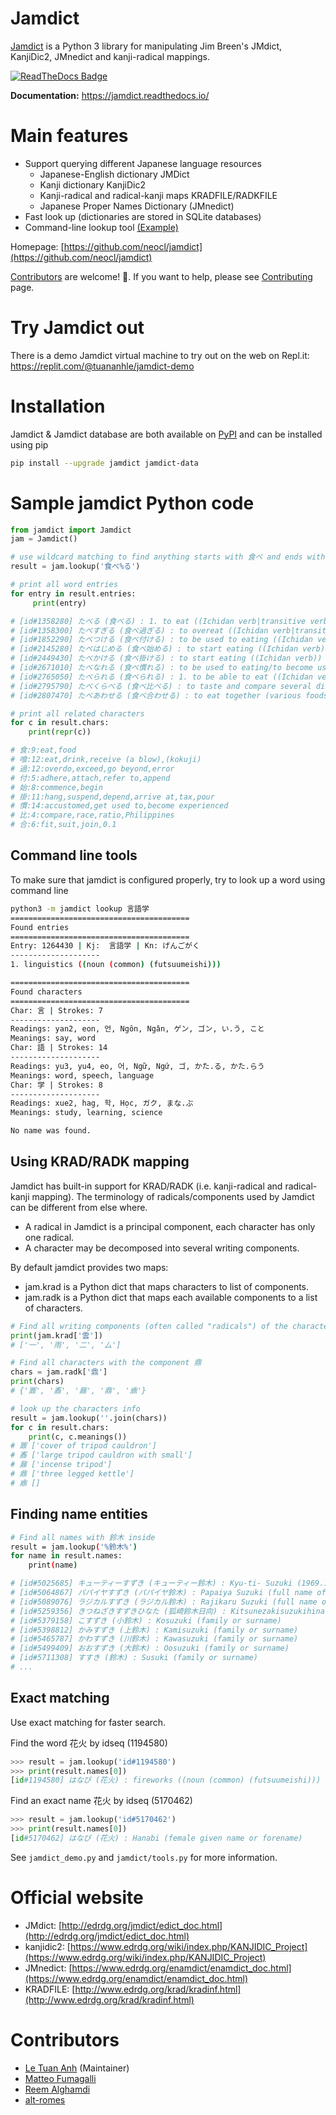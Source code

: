 # Jamdict

[Jamdict](https://github.com/neocl/jamdict) is a Python 3 library for manipulating Jim Breen's JMdict, KanjiDic2, JMnedict and kanji-radical mappings.

[![ReadTheDocs Badge](https://readthedocs.org/projects/jamdict/badge/?version=latest&style=plastic)](https://jamdict.readthedocs.io/)

**Documentation:** https://jamdict.readthedocs.io/ 

# Main features

* Support querying different Japanese language resources
  - Japanese-English dictionary JMDict
  - Kanji dictionary KanjiDic2
  - Kanji-radical and radical-kanji maps KRADFILE/RADKFILE
  - Japanese Proper Names Dictionary (JMnedict) 
* Fast look up (dictionaries are stored in SQLite databases)
* Command-line lookup tool [(Example)](#command-line-tools)

Homepage: [https://github.com/neocl/jamdict](https://github.com/neocl/jamdict)

[Contributors](#contributors) are welcome! 🙇. If you want to help, please see [Contributing](https://jamdict.readthedocs.io/en/latest/contributing.html) page.

# Try Jamdict out

There is a demo Jamdict virtual machine to try out on the web on Repl.it: https://replit.com/@tuananhle/jamdict-demo

# Installation

Jamdict & Jamdict database are both available on [PyPI](https://pypi.org/project/jamdict/) and can be installed using pip

```bash
pip install --upgrade jamdict jamdict-data
```

# Sample jamdict Python code

```python
from jamdict import Jamdict
jam = Jamdict()

# use wildcard matching to find anything starts with 食べ and ends with る
result = jam.lookup('食べ%る')

# print all word entries
for entry in result.entries:
     print(entry)

# [id#1358280] たべる (食べる) : 1. to eat ((Ichidan verb|transitive verb)) 2. to live on (e.g. a salary)/to live off/to subsist on
# [id#1358300] たべすぎる (食べ過ぎる) : to overeat ((Ichidan verb|transitive verb))
# [id#1852290] たべつける (食べ付ける) : to be used to eating ((Ichidan verb|transitive verb))
# [id#2145280] たべはじめる (食べ始める) : to start eating ((Ichidan verb))
# [id#2449430] たべかける (食べ掛ける) : to start eating ((Ichidan verb))
# [id#2671010] たべなれる (食べ慣れる) : to be used to eating/to become used to eating/to be accustomed to eating/to acquire a taste for ((Ichidan verb))
# [id#2765050] たべられる (食べられる) : 1. to be able to eat ((Ichidan verb|intransitive verb)) 2. to be edible/to be good to eat ((pre-noun adjectival (rentaishi)))
# [id#2795790] たべくらべる (食べ比べる) : to taste and compare several dishes (or foods) of the same type ((Ichidan verb|transitive verb))
# [id#2807470] たべあわせる (食べ合わせる) : to eat together (various foods) ((Ichidan verb))

# print all related characters
for c in result.chars:
    print(repr(c))

# 食:9:eat,food
# 喰:12:eat,drink,receive (a blow),(kokuji)
# 過:12:overdo,exceed,go beyond,error
# 付:5:adhere,attach,refer to,append
# 始:8:commence,begin
# 掛:11:hang,suspend,depend,arrive at,tax,pour
# 慣:14:accustomed,get used to,become experienced
# 比:4:compare,race,ratio,Philippines
# 合:6:fit,suit,join,0.1
```

## Command line tools

To make sure that jamdict is configured properly, try to look up a word using command line

```bash
python3 -m jamdict lookup 言語学
========================================
Found entries
========================================
Entry: 1264430 | Kj:  言語学 | Kn: げんごがく
--------------------
1. linguistics ((noun (common) (futsuumeishi)))

========================================
Found characters
========================================
Char: 言 | Strokes: 7
--------------------
Readings: yan2, eon, 언, Ngôn, Ngân, ゲン, ゴン, い.う, こと
Meanings: say, word
Char: 語 | Strokes: 14
--------------------
Readings: yu3, yu4, eo, 어, Ngữ, Ngứ, ゴ, かた.る, かた.らう
Meanings: word, speech, language
Char: 学 | Strokes: 8
--------------------
Readings: xue2, hag, 학, Học, ガク, まな.ぶ
Meanings: study, learning, science

No name was found.
```

## Using KRAD/RADK mapping

Jamdict has built-in support for KRAD/RADK (i.e. kanji-radical and radical-kanji mapping).
The terminology of radicals/components used by Jamdict can be different from else where.

- A radical in Jamdict is a principal component, each character has only one radical.
- A character may be decomposed into several writing components.

By default jamdict provides two maps:

- jam.krad is a Python dict that maps characters to list of components.
- jam.radk is a Python dict that maps each available components to a list of characters.

```python
# Find all writing components (often called "radicals") of the character 雲
print(jam.krad['雲'])
# ['一', '雨', '二', '厶']

# Find all characters with the component 鼎
chars = jam.radk['鼎']
print(chars)
# {'鼏', '鼒', '鼐', '鼎', '鼑'}

# look up the characters info
result = jam.lookup(''.join(chars))
for c in result.chars:
    print(c, c.meanings())
# 鼏 ['cover of tripod cauldron']
# 鼒 ['large tripod cauldron with small']
# 鼐 ['incense tripod']
# 鼎 ['three legged kettle']
# 鼑 []
```

## Finding name entities

```bash
# Find all names with 鈴木 inside
result = jam.lookup('%鈴木%')
for name in result.names:
    print(name)

# [id#5025685] キューティーすずき (キューティー鈴木) : Kyu-ti- Suzuki (1969.10-) (full name of a particular person)
# [id#5064867] パパイヤすずき (パパイヤ鈴木) : Papaiya Suzuki (full name of a particular person)
# [id#5089076] ラジカルすずき (ラジカル鈴木) : Rajikaru Suzuki (full name of a particular person)
# [id#5259356] きつねざきすずきひなた (狐崎鈴木日向) : Kitsunezakisuzukihinata (place name)
# [id#5379158] こすずき (小鈴木) : Kosuzuki (family or surname)
# [id#5398812] かみすずき (上鈴木) : Kamisuzuki (family or surname)
# [id#5465787] かわすずき (川鈴木) : Kawasuzuki (family or surname)
# [id#5499409] おおすずき (大鈴木) : Oosuzuki (family or surname)
# [id#5711308] すすき (鈴木) : Susuki (family or surname)
# ...
```

## Exact matching

Use exact matching for faster search.

Find the word 花火 by idseq (1194580)

```python
>>> result = jam.lookup('id#1194580')
>>> print(result.names[0])
[id#1194580] はなび (花火) : fireworks ((noun (common) (futsuumeishi)))
```

Find an exact name 花火 by idseq (5170462)

```python
>>> result = jam.lookup('id#5170462')
>>> print(result.names[0])
[id#5170462] はなび (花火) : Hanabi (female given name or forename)
```

See `jamdict_demo.py` and `jamdict/tools.py` for more information.

# Official website

* JMdict: [http://edrdg.org/jmdict/edict_doc.html](http://edrdg.org/jmdict/edict_doc.html)
* kanjidic2: [https://www.edrdg.org/wiki/index.php/KANJIDIC_Project](https://www.edrdg.org/wiki/index.php/KANJIDIC_Project)
* JMnedict: [https://www.edrdg.org/enamdict/enamdict_doc.html](https://www.edrdg.org/enamdict/enamdict_doc.html)
* KRADFILE: [http://www.edrdg.org/krad/kradinf.html](http://www.edrdg.org/krad/kradinf.html)

# Contributors

- [Le Tuan Anh](https://github.com/letuananh) (Maintainer)
- [Matteo Fumagalli](https://github.com/matteofumagalli1275)
- [Reem Alghamdi](https://github.com/reem-codes)
- [alt-romes](https://github.com/alt-romes)
